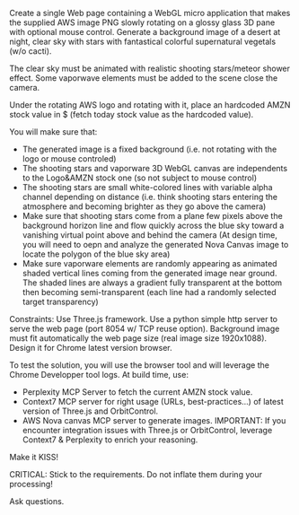 Create a single Web page containing a WebGL micro application that makes the supplied AWS image PNG slowly rotating on a glossy glass 3D pane with optional mouse control. Generate a background image of a desert at night, clear sky with stars with fantastical colorful supernatural vegetals (w/o cacti). 

The clear sky must be animated with realistic shooting stars/meteor shower effect. 
Some vaporwave elements must be added to the scene close the camera.

Under the rotating AWS logo and rotating with it, place an hardcoded AMZN stock value in $ (fetch today stock value as the hardcoded value).

You will make sure that:
- The generated image is a fixed background (i.e. not rotating with the logo or mouse controled)
- The shooting stars and vaporware 3D WebGL canvas are independents to the Logo&AMZN stock one (so not subject to mouse control)
- The shooting stars are small white-colored lines with variable alpha channel depending on distance (i.e. think shooting stars entering the atmosphere and becoming brighter as they go above the camera)
- Make sure that shooting stars come from a plane few pixels above the background horizon line and flow quickly across the blue sky toward a vanishing virtual point above and behind the camera (At design time, you will need to oepn and analyze the generated Nova Canvas image to locate the polygon of the blue sky area)
- Make sure vaporware elements are randomly appearing as animated shaded vertical lines coming from the generated image near ground. The shaded lines are always a gradient fully transparent at the bottom then becoming semi-transparent (each line had a randomly selected target transparency) 

Constraints:
Use Three.js framework. 
Use a python simple http server to serve the web page (port 8054 w/ TCP reuse option). 
Background image must fit automatically the web page size (real image size 1920x1088). 
Design it for Chrome latest version browser.

To test the solution, you will use the browser tool and will leverage the Chrome Developper tool logs. 
At build time, use:
- Perplexity MCP Server to fetch the current AMZN stock value.
- Context7 MCP server for right usage (URLs, best-practices...) of latest version of Three.js and OrbitControl.
- AWS Nova canvas MCP server to generate images.
IMPORTANT: If you encounter integration issues with Three.js or OrbitControl, leverage Context7 & Perplexity to enrich your reasoning.

Make it KISS!

CRITICAL: Stick to the requirements. Do not inflate them during your processing!

Ask questions.